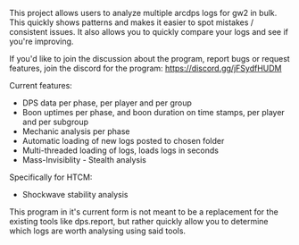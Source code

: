 This project allows users to analyze multiple arcdps logs for gw2 in bulk. This quickly shows patterns and makes it easier to spot mistakes / consistent issues.
It also allows you to quickly compare your logs and see if you're improving.

If you'd like to join the discussion about the program, report bugs or request features, join the discord for the program: https://discord.gg/jFSydfHUDM

Current features:
* DPS data per phase, per player and per group
* Boon uptimes per phase, and boon duration on time stamps, per player and per subgroup
* Mechanic analysis per phase
* Automatic loading of new logs posted to chosen folder
* Multi-threaded loading of logs, loads logs in seconds
* Mass-Invisiblity - Stealth analysis


Specifically for HTCM:
* Shockwave stability analysis

This program in it's current form is not meant to be a replacement for the existing tools like dps.report, but rather quickly allow you to determine which logs are worth analysing using said tools.
